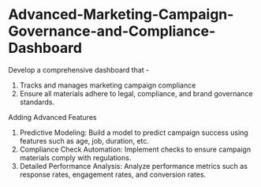 # Advanced-Marketing-Campaign-Governance-and-Compliance-Dashboard
Develop a comprehensive dashboard that -
1. Tracks and manages marketing campaign compliance
2. Ensure all materials adhere to legal, compliance, and brand governance standards.

Adding Advanced Features
1. Predictive Modeling: Build a model to predict campaign success using features such as age, job, duration, etc.
2. Compliance Check Automation: Implement checks to ensure campaign materials comply with regulations.
3. Detailed Performance Analysis: Analyze performance metrics such as response rates, engagement rates, and conversion rates.
